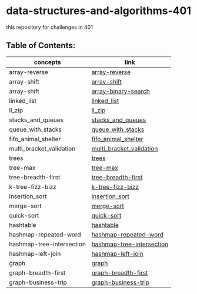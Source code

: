 # data-structures-and-algorithms-401

this repository for challenges in 401

## Table of Contents:

concepts | link
------------ | -------------
array-reverse |[array-reverse](https://obada-gh.github.io/data-structures-and-algorithms-401/array-reverse/)
array-shift |[array-shift](https://obada-gh.github.io/data-structures-and-algorithms-401/array-shift/)
array-shift |[array-binary-search](https://obada-gh.github.io/data-structures-and-algorithms-401/array-binary-search/)
linked_list |[linked_list](https://obada-gh.github.io/data-structures-and-algorithms-401/Data-Structures/python/linked_list/)
ll_zip |[ll_zip](https://obada-gh.github.io/data-structures-and-algorithms-401/challenges/ll_zip/)
stacks_and_queues |[stacks_and_queues](https://obada-gh.github.io/data-structures-and-algorithms-401/Data-Structures/python/stacks_and_queues/)
queue_with_stacks |[queue_with_stacks](https://obada-gh.github.io/data-structures-and-algorithms-401/challenges/queue_with_stacks/)
fifo_animal_shelter |[fifo_animal_shelter](https://obada-gh.github.io/data-structures-and-algorithms-401/challenges/fifo_animal_shelter/)
multi_bracket_validation |[multi_bracket_validation](https://obada-gh.github.io/data-structures-and-algorithms-401/challenges/multi_bracket_validation/)
trees |[trees](https://obada-gh.github.io/data-structures-and-algorithms-401/Data-Structures/python/trees/)
tree-max |[tree-max](https://obada-gh.github.io/data-structures-and-algorithms-401/Data-Structures/python/trees/)
tree-breadth-first |[tree-breadth-first](https://obada-gh.github.io/data-structures-and-algorithms-401/Data-Structures/python/trees/)
k-tree-fizz-bizz |[k-tree-fizz-bizz](https://obada-gh.github.io/data-structures-and-algorithms-401/Data-Structures/python/k-tree/)
insertion_sort |[insertion_sort](https://obada-gh.github.io/data-structures-and-algorithms-401/challenges/Insertion-Sort/)
merge-sort |[merge-sort](https://obada-gh.github.io/data-structures-and-algorithms-401/challenges/merge-sort/merge-sort/)
quick-sort |[quick-sort](https://obada-gh.github.io/data-structures-and-algorithms-401/challenges/quick-sort/)
hashtable |[hashtable](https://obada-gh.github.io/data-structures-and-algorithms-401/Data-Structures/python/hashtable/)
hashmap-repeated-word |[hashmap-repeated-word](https://obada-gh.github.io/data-structures-and-algorithms-401/Data-Structures/python/hashmap-repeated-word/)
hashmap-tree-intersection |[hashmap-tree-intersection](https://obada-gh.github.io/data-structures-and-algorithms-401/Data-Structures/python/hashmap-tree-intersection/)
hashmap-left-join |[hashmap-left-join](https://obada-gh.github.io/data-structures-and-algorithms-401/Data-Structures/python/hashmap-left-join/)
graph |[graph](https://obada-gh.github.io/data-structures-and-algorithms-401/Data-Structures/python/graph/)
graph-breadth-first |[graph-breadth-first](https://obada-gh.github.io/data-structures-and-algorithms-401/Data-Structures/python/graph/)
graph-business-trip |[graph-business-trip](https://obada-gh.github.io/data-structures-and-algorithms-401/Data-Structures/python/graph/)


